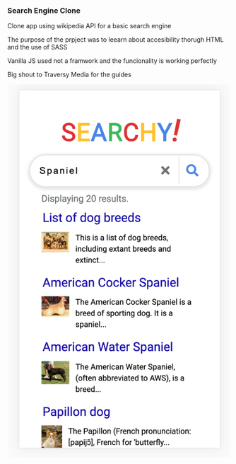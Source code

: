### Search Engine Clone ###

Clone app using wikipedia API for a basic search engine

The purpose of the prpject was to leearn about accesibility thorugh HTML and the use of SASS

Vanilla JS used not a framwork and the funcionality is working perfectly

Big shout to Traversy Media for the guides 

![screenshot of the search app](searchappscreenshot.png)
